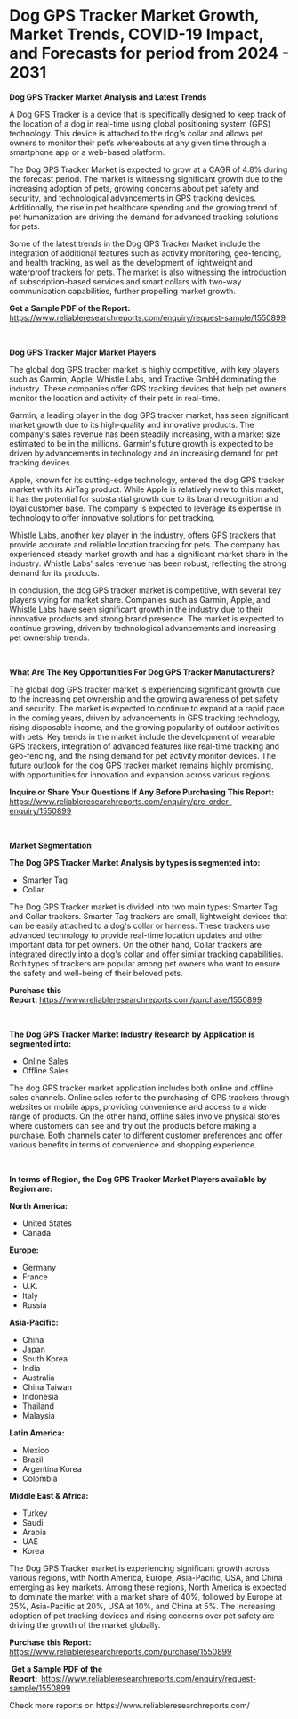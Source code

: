 <p><h1>Dog GPS Tracker Market Growth, Market Trends, COVID-19 Impact, and Forecasts for period from 2024 - 2031</h1></p><p><strong>Dog GPS Tracker Market Analysis and Latest Trends</strong></p>
<p><p>A Dog GPS Tracker is a device that is specifically designed to keep track of the location of a dog in real-time using global positioning system (GPS) technology. This device is attached to the dog's collar and allows pet owners to monitor their pet’s whereabouts at any given time through a smartphone app or a web-based platform.</p><p>The Dog GPS Tracker Market is expected to grow at a CAGR of 4.8% during the forecast period. The market is witnessing significant growth due to the increasing adoption of pets, growing concerns about pet safety and security, and technological advancements in GPS tracking devices. Additionally, the rise in pet healthcare spending and the growing trend of pet humanization are driving the demand for advanced tracking solutions for pets.</p><p>Some of the latest trends in the Dog GPS Tracker Market include the integration of additional features such as activity monitoring, geo-fencing, and health tracking, as well as the development of lightweight and waterproof trackers for pets. The market is also witnessing the introduction of subscription-based services and smart collars with two-way communication capabilities, further propelling market growth.</p></p>
<p><strong>Get a Sample PDF of the Report:&nbsp;</strong> <a href="https://www.reliableresearchreports.com/enquiry/request-sample/1550899">https://www.reliableresearchreports.com/enquiry/request-sample/1550899</a></p>
<p>&nbsp;</p>
<p><strong>Dog GPS Tracker Major Market Players</strong></p>
<p><p>The global dog GPS tracker market is highly competitive, with key players such as Garmin, Apple, Whistle Labs, and Tractive GmbH dominating the industry. These companies offer GPS tracking devices that help pet owners monitor the location and activity of their pets in real-time.</p><p>Garmin, a leading player in the dog GPS tracker market, has seen significant market growth due to its high-quality and innovative products. The company's sales revenue has been steadily increasing, with a market size estimated to be in the millions. Garmin's future growth is expected to be driven by advancements in technology and an increasing demand for pet tracking devices.</p><p>Apple, known for its cutting-edge technology, entered the dog GPS tracker market with its AirTag product. While Apple is relatively new to this market, it has the potential for substantial growth due to its brand recognition and loyal customer base. The company is expected to leverage its expertise in technology to offer innovative solutions for pet tracking.</p><p>Whistle Labs, another key player in the industry, offers GPS trackers that provide accurate and reliable location tracking for pets. The company has experienced steady market growth and has a significant market share in the industry. Whistle Labs' sales revenue has been robust, reflecting the strong demand for its products.</p><p>In conclusion, the dog GPS tracker market is competitive, with several key players vying for market share. Companies such as Garmin, Apple, and Whistle Labs have seen significant growth in the industry due to their innovative products and strong brand presence. The market is expected to continue growing, driven by technological advancements and increasing pet ownership trends.</p></p>
<p>&nbsp;</p>
<p><strong>What Are The Key Opportunities For Dog GPS Tracker Manufacturers?</strong></p>
<p><p>The global dog GPS tracker market is experiencing significant growth due to the increasing pet ownership and the growing awareness of pet safety and security. The market is expected to continue to expand at a rapid pace in the coming years, driven by advancements in GPS tracking technology, rising disposable income, and the growing popularity of outdoor activities with pets. Key trends in the market include the development of wearable GPS trackers, integration of advanced features like real-time tracking and geo-fencing, and the rising demand for pet activity monitor devices. The future outlook for the dog GPS tracker market remains highly promising, with opportunities for innovation and expansion across various regions.</p></p>
<p><strong>Inquire or Share Your Questions If Any Before Purchasing This Report:</strong> <a href="https://www.reliableresearchreports.com/enquiry/pre-order-enquiry/1550899">https://www.reliableresearchreports.com/enquiry/pre-order-enquiry/1550899</a></p>
<p>&nbsp;</p>
<p><strong>Market Segmentation</strong></p>
<p><strong>The Dog GPS Tracker Market Analysis by types is segmented into:</strong></p>
<p><ul><li>Smarter Tag</li><li>Collar</li></ul></p>
<p><p>The Dog GPS Tracker market is divided into two main types: Smarter Tag and Collar trackers. Smarter Tag trackers are small, lightweight devices that can be easily attached to a dog's collar or harness. These trackers use advanced technology to provide real-time location updates and other important data for pet owners. On the other hand, Collar trackers are integrated directly into a dog's collar and offer similar tracking capabilities. Both types of trackers are popular among pet owners who want to ensure the safety and well-being of their beloved pets.</p></p>
<p><strong>Purchase this Report:&nbsp;</strong><a href="https://www.reliableresearchreports.com/purchase/1550899">https://www.reliableresearchreports.com/purchase/1550899</a></p>
<p>&nbsp;</p>
<p><strong>The Dog GPS Tracker Market Industry Research by Application is segmented into:</strong></p>
<p><ul><li>Online Sales</li><li>Offline Sales</li></ul></p>
<p><p>The dog GPS tracker market application includes both online and offline sales channels. Online sales refer to the purchasing of GPS trackers through websites or mobile apps, providing convenience and access to a wide range of products. On the other hand, offline sales involve physical stores where customers can see and try out the products before making a purchase. Both channels cater to different customer preferences and offer various benefits in terms of convenience and shopping experience.</p></p>
<p>&nbsp;</p>
<p><strong>In terms of Region, the Dog GPS Tracker Market Players available by Region are:</strong></p>
<p>
    <p> <strong> North America: </strong>
        <ul>
            <li>United States</li>
            <li>Canada</li>
        </ul>
        </p> 
    <p> <strong> Europe: </strong>
        <ul>
            <li>Germany</li>
            <li>France</li>
            <li>U.K.</li>
            <li>Italy</li>
            <li>Russia</li>
        </ul>
        </p> 
    <p> <strong> Asia-Pacific: </strong>
        <ul>
            <li>China</li>
            <li>Japan</li>
            <li>South Korea</li>
            <li>India</li>
            <li>Australia</li>
            <li>China Taiwan</li>
            <li>Indonesia</li>
            <li>Thailand</li>
            <li>Malaysia</li>
        </ul>
        </p> 
    <p> <strong> Latin America: </strong>
        <ul>
            <li>Mexico</li>
            <li>Brazil</li>
            <li>Argentina Korea</li>
            <li>Colombia</li>
        </ul>
        </p> 
    <p> <strong> Middle East & Africa: </strong>
        <ul>
            <li>Turkey</li>
            <li>Saudi</li>
            <li>Arabia</li>
            <li>UAE</li>
            <li>Korea</li>
        </ul>
    </p>
    </p>
<p><p>The Dog GPS Tracker market is experiencing significant growth across various regions, with North America, Europe, Asia-Pacific, USA, and China emerging as key markets. Among these regions, North America is expected to dominate the market with a market share of 40%, followed by Europe at 25%, Asia-Pacific at 20%, USA at 10%, and China at 5%. The increasing adoption of pet tracking devices and rising concerns over pet safety are driving the growth of the market globally.</p></p>
<p><strong>Purchase this Report: </strong><a href="https://www.reliableresearchreports.com/purchase/1550899">https://www.reliableresearchreports.com/purchase/1550899</a></p>
<p>&nbsp;<strong>Get a Sample PDF of the Report:&nbsp;&nbsp;</strong><a href="https://www.reliableresearchreports.com/enquiry/request-sample/1550899">https://www.reliableresearchreports.com/enquiry/request-sample/1550899</a></p>
<p><strong></strong></p>
<p>Check more reports on https://www.reliableresearchreports.com/</p>
